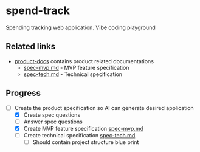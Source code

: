 # spend-track

Spending tracking web application. Vibe coding playground

## Related links

- [product-docs](./product-docs/readme.md) contains product related documentations
  - [spec-mvp.md](./product-docs/spec-mvp.md) - MVP feature specification
  - [spec-tech.md](./product-docs/spec-tech.md) - Technical specification


## Progress
- [ ] Create the product specification so AI can generate desired application
  - [x] Create spec questions
  - [ ] Answer spec questions
  - [x] Create MVP feature specification [spec-mvp.md](./product-docs/spec-mvp.md)
  - [ ] Create technical specification [spec-tech.md](./product-docs/spec-tech.md)
    - [ ] Should contain project structure blue print